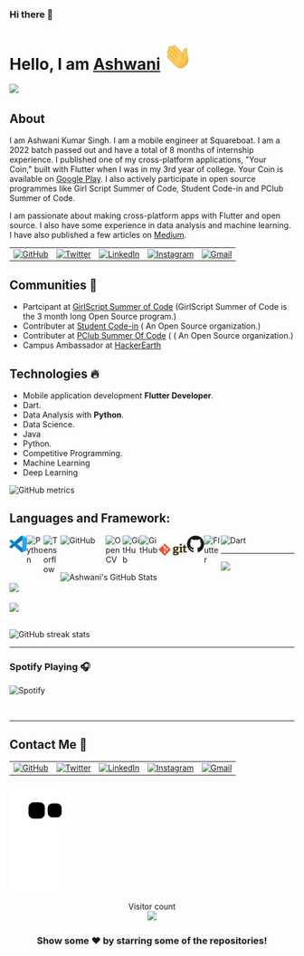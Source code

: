 ### Hi there 👋

<!--
**Safarmurod7/Safarmurod7** is a ✨ _special_ ✨ repository because its `README.md` (this file) appears on your GitHub profile.

Here are some ideas to get you started:

- 🔭 I’m currently working on ...
- 🌱 I’m currently learning ...
- 👯 I’m looking to collaborate on ...
- 🤔 I’m looking for help with ...
- 💬 Ask me about ...
- 📫 How to reach me: ...
- 😄 Pronouns: ...
- ⚡ Fun fact: ...
-->
# Hello, I am <a href="https://www.linkedin.com/in/ashwanisng">Ashwani</a> <img src="https://raw.githubusercontent.com/ABSphreak/ABSphreak/master/gifs/Hi.gif" width="50px">

![](https://activity-graph.herokuapp.com/graph?username=ashwanisng&theme=react-dark&hide_border=true&area=true)

## About

I am Ashwani Kumar Singh. I am a mobile engineer at Squareboat. I am a 2022 batch passed out and have a total of 8 months of internship experience. I published one of my cross-platform applications, "Your Coin," built with Flutter when I was in my 3rd year of college. Your Coin is available on [Google Play](https://play.google.com/store/apps/details?id=com.ashwanisng.your_coin). I also actively participate in open source programmes like Girl Script Summer of Code, Student Code-in and PClub Summer of Code.

I am passionate about making cross-platform apps with Flutter and open source. I also have some experience in data analysis and machine learning. I have also published a few articles on [Medium](https://medium.com/@ashwanisng).

<table>
  <tr>
      <td><a href="https://github.com/ashwanisng"><img src="https://img.shields.io/github/followers/ashwanisng.svg?label=GitHub&style=social" alt="GitHub"></a></td>
    <td><a href="https://twitter.com/ashwanisng"><img src="https://img.shields.io/twitter/follow/ashwanisng?label=Twitter&style=social" alt="Twitter"></a></td>
    <td><a href="https://www.linkedin.com/in/ashwanisng"><img src="https://img.shields.io/badge/LinkedIn--_.svg?style=social&logo=linkedin" alt="LinkedIn"></a></td>
    <td><a href="https://www.instagram.com/in/ashwanisng"><img src="https://img.shields.io/badge/Instagram--_.svg?style=social&logo=instagram" alt="Instagram"></a></td>
    <td><a href="mailto:ashwanicena5@gmail.com"><img src="https://img.shields.io/badge/Gmail--_.svg?style=social&logo=gmail" alt="Gmail"></a></td>
  </tr>
</table>



## Communities :dancers:
- Partcipant at [GirlScript Summer of Code](https://gssoc.girlscript.tech/) (GirlScript Summer of Code is the 3 month long Open Source program.)
- Contributer at [Student Code-in](https://scodein.tech/) ( An Open Source organization.)
- Contributer at [PClub Summer Of Code](http://pclubsummerofcode.in/) ( ( An Open Source organization.)
- Campus Ambassador at [HackerEarth](https://www.hackerearth.com/challenges/)

## Technologies :fire:
- Mobile application development **Flutter Developer**.
- Dart.
- Data Analysis with **Python**.
- Data Science.
- Java
- Python.
- Competitive Programming.
- Machine Learning
- Deep Learning


![GitHub metrics](https://metrics.lecoq.io/ashwanisng)  <br>


## Languages and Framework:

<img align="left" alt="Visual Studio Code" width="30px" src="https://raw.githubusercontent.com/github/explore/80688e429a7d4ef2fca1e82350fe8e3517d3494d/topics/visual-studio-code/visual-studio-code.png" />
<img align="left" alt="Python" width="30px" src="https://upload.wikimedia.org/wikipedia/commons/thumb/0/0a/Python.svg/240px-Python.svg.png" />
<img align="left" alt="Tensorflow" width="30px" src="https://upload.wikimedia.org/wikipedia/commons/thumb/2/2d/Tensorflow_logo.svg/800px-Tensorflow_logo.svg.png"/>
<img align="left" alt="GitHub" width="80px" src="https://keras.io/img/logo.png" />
<img align="left" alt="OpenCV" width="30px" src="https://upload.wikimedia.org/wikipedia/commons/thumb/3/32/OpenCV_Logo_with_text_svg_version.svg/730px-OpenCV_Logo_with_text_svg_version.svg.png" />
<img align="left" alt="GitHub" width="30px" src="https://numpy.org/images/logos/numpy.svg" />
<img align="left" alt="GitHub" width="34px" src="https://jupyter.org/assets/main-logo.svg" />
<img align="left" alt="Git" width="50px" src="https://raw.githubusercontent.com/github/explore/80688e429a7d4ef2fca1e82350fe8e3517d3494d/topics/git/git.png" />
<img align="left" alt="GitHub" width="30px" src="https://raw.githubusercontent.com/github/explore/78df643247d429f6cc873026c0622819ad797942/topics/github/github.png" />
<img align="left" alt="Flutter" width="30px" src="https://img.icons8.com/color/48/000000/flutter.png"/>
<img align="left" alt="Dart" width="80px" src="https://upload.wikimedia.org/wikipedia/commons/f/fe/Dart_programming_language_logo.svg"/>
<br>


-----------------------------------------------------------------------




<img src="https://github-readme-stats.anuraghazra1.vercel.app/api/top-langs/?username=ashwanisng&layout=compact&theme=light"/>
<br/>

<img src="https://github-readme-stats.vercel.app/api?username=ashwanisng&&count_private=true&show_icons=true&theme=light&line_height=27&v=5" alt="Ashwani's GitHub Stats" />


<br>
 <a href="https://github.com/ashwanisng/Covid-19-Data-Analysis">
  <!-- Change the `github-readme-stats.anuraghazra1.vercel.app` to `github-readme-stats.vercel.app`  -->
  <img align="center" src="https://github-readme-stats.vercel.app/api/pin/?username=ashwanisng&repo=Covid-19-Data-Analysis&theme=light" />
 </a>
<br/>   



<br>
 <a href="https://github.com/ashwanisng/Vaccine-Finder">
  <!-- Change the `github-readme-stats.anuraghazra1.vercel.app` to `github-readme-stats.vercel.app`  -->
  <img align="center" src="https://github-readme-stats.vercel.app/api/pin/?username=ashwanisng&repo=Vaccine-Finder&theme=light" />
 </a>
<br/>   

<br/>


![GitHub streak stats](https://github-readme-streak-stats.herokuapp.com/?user=ashwanisng)

  
  <hr>
  
### Spotify Playing 🎧

![Spotify](https://novatorem.vercel.app/api/spotify)

<br/>
 
 <hr>




##  Contact Me :speech_balloon:
<!-- [![Twitter Badge](https://img.shields.io/badge/-@ashwanisng-1ca0f1?style=flat-square&labelColor=1ca0f1&logo=twitter&logoColor=white&link=https://twitter.com/ashwanisng)](https://twitter.com/ashwanisng) [![Linkedin Badge](https://img.shields.io/badge/-ashwanisng-blue?style=flat-square&logo=Linkedin&logoColor=white&link=https://www.linkedin.com/in/ashwanisng/)](https://www.linkedin.com/in/ashwanisng/) [![Gmail Badge](https://img.shields.io/badge/-ashwanicena5@gmail.com-c14438?style=flat-square&logo=Gmail&logoColor=white&link=mailto:ashwanicena5@gmail.com)](mailto:ashwanicena5@gmail.com) [![Instagram Badge](https://img.shields.io/badge/-@ashwanisng-e4405f?style=flat-square&labelColor=f94877&logo=instagram&logoColor=white&link=https://www.instagram.com/ashwanisng/)](https://www.instagram.com/ashwanisng/) -->

<table>
  <tr>
      <td><a href="https://github.com/ashwanisng"><img src="https://img.shields.io/github/followers/ashwanisng.svg?label=GitHub&style=social" alt="GitHub"></a></td>
      <td><a href="https://twitter.com/ashwanisng"><img src="https://img.shields.io/twitter/follow/ashwanisng?label=Twitter&style=social" alt="Twitter"></a></td>
      <td><a href="https://www.linkedin.com/in/ashwanisng"><img src="https://img.shields.io/badge/LinkedIn--_.svg?style=social&logo=linkedin" alt="LinkedIn"></a></td>
      <td><a href="https://www.instagram.com/in/ashwanisng"><img src="https://img.shields.io/badge/Instagram--_.svg?style=social&logo=instagram" alt="Instagram"></a></td>
      <td><a href="mailto:ashwanicena5@gmail.com"><img src="https://img.shields.io/badge/Gmail--_.svg?style=social&logo=gmail" alt="Gmail"></a></td>
  </tr>
</table>

  
  
  ![snake svg](https://github.com/adityamangal1/adityamangal1/blob/output/github-contribution-grid-snake.svg)

  

<p align="center"> 
  Visitor count<br>
  <img src="https://profile-counter.glitch.me/ashwanisng/count.svg" />
</p>

<!--   ![snake svg](https://github.com/ashwanisng/ashwanisng/blob/output/github-contribution-grid-snake.svg) -->


<div align="center">

### Show some ❤️ by starring some of the repositories!

</div>

